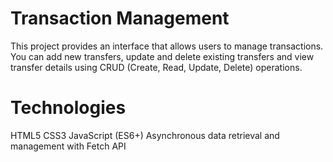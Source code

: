 # Transaction Management
This project provides an interface that allows users to manage transactions. You can add new transfers, update and delete existing transfers and view transfer details using CRUD (Create, Read, Update, Delete) operations.
# Technologies
HTML5
CSS3
JavaScript (ES6+)
Asynchronous data retrieval and management with Fetch API